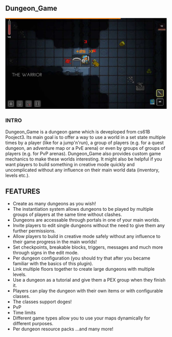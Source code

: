 ## Dungeon_Game
<img src="images/1.jpg" width="560" alt="upground">

### INTRO
Dungeon_Game is a dungeon game which is deveploped from cs61B Pooject3. Its main goal is to offer a way to use a world in a set state multiple times by a player (like for a jump'n'run), a group of players (e.g. for a quest dungeon, an adventure map or a PvE arena) or even by groups of groups of players (e.g. for PvP arenas). Dungeon_Game also provides custom game mechanics to make these worlds interesting. It might also be helpful if you want players to build something in creative mode quickly and uncomplicated without any influence on their main world data (inventory, levels etc.).

## FEATURES 
- Create as many dungeons as you wish!
- The instantiation system allows dungeons to be played by multiple groups of players at the same time without clashes.
- Dungeons are accessable through portals in one of your main worlds. 
- Invite players to edit single dungeons without the need to give them any further permissions. 
- Allow players to build in creative mode safely without any influence to their game progress in the main worlds!
- Set checkpoints, breakable blocks, triggers, messages and much more through signs in the edit mode. 
- Per dungeon configuration (you should try that after you became familiar with the basics of this plugin). 
- Link multiple floors together to create large dungeons with multiple levels. 
- Use a dungeon as a tutorial and give them a PEX group when they finish it.
- Players can play the dungeon with their own items or with configurable classes.
- The classes support doges!
- PvP
- Time limits
- Different game types allow you to use your maps dynamically for different purposes. 
- Per dungeon resource packs
...and many more!

